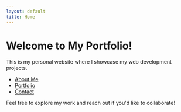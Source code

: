 ```yaml
---
layout: default
title: Home
---
```


# Welcome to My Portfolio!

This is my personal website where I showcase my web development projects.

- [About Me](/_pages/about.md)
- [Portfolio](/_pages/portfolio.md)
- [Contact](/_pages/contact.md)

Feel free to explore my work and reach out if you'd like to collaborate!

